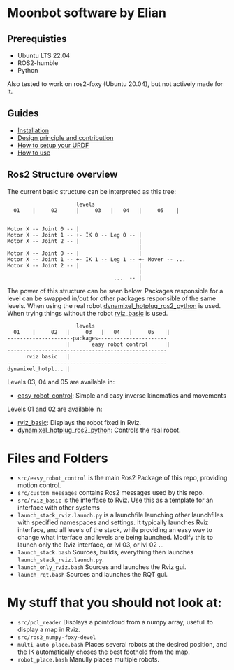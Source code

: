# Moonbot software by Elian

## Prerequisties

* Ubuntu LTS 22.04
* ROS2-humble
* Python

Also tested to work on ros2-foxy (Ubuntu 20.04), but not actively made for it.

## Guides

* [Installation](/Documentation/installation.md)
* [Design principle and contribution](/Documentation/design_principles.md)
* [How to setup your URDF](/Documentation/URDF_use.md)
* [How to use](/Documentation/use.md)

## Ros2 Structure overview

The current basic structure can be interpreted as this tree:
```  
                      levels
  01    |     02      |     03   |   04   |     05    |


Motor X -- Joint 0 -- |
Motor X -- Joint 1 -- +- IK 0 -- Leg 0 -- |
Motor X -- Joint 2 -- |                   |
                                          |
Motor X -- Joint 0 -- |                   |       
Motor X -- Joint 1 -- +- IK 1 -- Leg 1 -- +- Mover -- ...
Motor X -- Joint 2 -- |                   |
                                          |
                                  ...  -- |
```

The power of this structure can be seen below. Packages responsible for a level can be swapped in/out for other packages responsible of the same levels.
When using the real robot [dynamixel_hotplug_ros2_python](https://github.com/hubble14567/dynamixel_hotplug_ros2_python) is used. When trying things without the robot [rviz_basic](src/rviz_basic) is used.

```  
                      levels
  01    |     02   |     03   |   04   |     05    |
---------------------packages----------------------
                   |       easy robot control      |
---------------------------------------------------
      rviz basic   |
---------------------------------------------------
dynamixel_hotpl... |
```

Levels 03, 04 and 05 are available in:
- [easy_robot_control](src/easy_robot_control): Simple and easy inverse kinematics and movements

Levels 01 and 02 are available in:
- [rviz_basic](src/rviz_basic): Displays the robot fixed in Rviz.
- [dynamixel_hotplug_ros2_python](https://github.com/hubble14567/dynamixel_hotplug_ros2_python): Controls the real robot.

# Files and Folders

- `src/easy_robot_control` is the main Ros2 Package of this repo, providing motion control.
- `src/custom_messages` contains Ros2 messages used by this repo.
- `src/rviz_basic` is the interface to Rviz. Use this as a template for an interface with other systems
- `launch_stack_rviz.launch.py` is a launchfile launching other launchfiles with specified namespaces and settings. It typically launches Rviz interface, and all levels of the stack, while providing an easy way to change what interface and levels are being launched. Modify this to launch only the Rviz interface, or lvl 03, or lvl 02 ...
- `launch_stack.bash` Sources, builds, everything then launches `launch_stack_rviz.launch.py`.
- `launch_only_rviz.bash` Sources and launches the Rviz gui.
- `launch_rqt.bash` Sources and launches the RQT gui.

# My stuff that you should not look at:

- `src/pcl_reader` Displays a pointcloud from a numpy array, usefull to display a map in Rviz.
- `src/ros2_numpy-foxy-devel`
- `multi_auto_place.bash` Places several robots at the desired position, and the IK automatically choses the best foothold from the map.
- `robot_place.bash` Manully places multiple robots.
